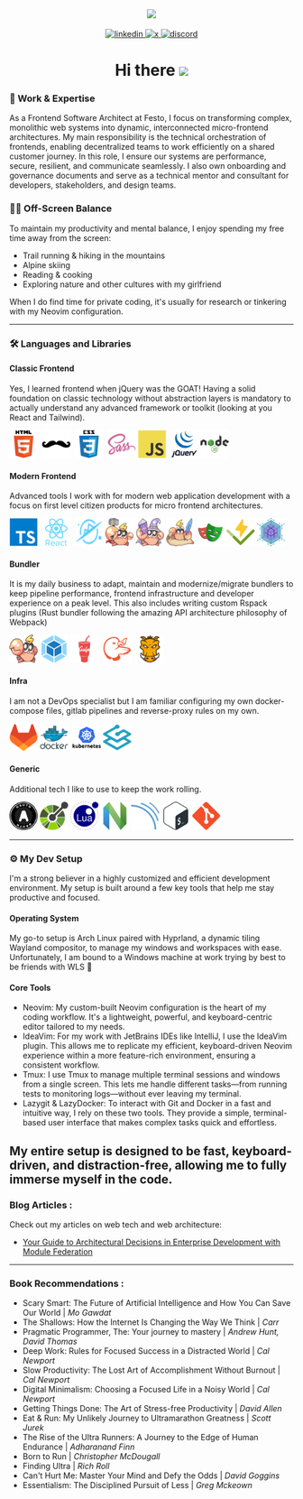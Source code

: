 <div id="header" align="center" style="margin-bottom:1rem">
  <img src="https://media1.tenor.com/m/IVCnKbtTeRQAAAAd/programming-computer.gif" width="160"/>
</div>

<div id="badges" align="center" style="margin-bottom:1rem">
<a href="https://de.linkedin.com/in/yannik-peschke-a48012108">
<img src="https://img.shields.io/badge/linkedin-%230077B5.svg?style=for-the-badge&logo=linkedin&logoColor=white" alt="linkedin">
</a>
<a href="https://x.com/_yanpes">
<img src="https://img.shields.io/badge/X-%23000000.svg?style=for-the-badge&logo=X&logoColor=white" alt="x">
</a>
<a href="https://discordapp.com/users/rettichmann">
<img src="https://img.shields.io/badge/Discord-%235865F2.svg?style=for-the-badge&logo=discord&logoColor=white" alt="discord">
</a>
</div>

<h1 align="center">
  Hi there
  <img src="https://media.giphy.com/media/hvRJCLFzcasrR4ia7z/giphy.gif" width="30px"/>
</h1>

### 💼 Work & Expertise
As a Frontend Software Architect at Festo, I focus on transforming complex, monolithic web systems into dynamic, interconnected micro-frontend architectures.
My main responsibility is the technical orchestration of frontends, enabling decentralized teams to work efficiently on a shared customer journey. In this role, I ensure our systems are performance, secure, resilient, and communicate seamlessly.
I also own onboarding and governance documents and serve as a technical mentor and consultant for developers, stakeholders, and design teams.

### 🏃‍♂️ Off-Screen Balance
To maintain my productivity and mental balance, I enjoy spending my free time away from the screen:
- Trail running & hiking in the mountains
- Alpine skiing
- Reading & cooking
- Exploring nature and other cultures with my girlfriend

When I do find time for private coding, it's usually for research or tinkering with my Neovim configuration.


---

### 🛠️ Languages and Libraries

#### Classic Frontend 
Yes, I learned frontend when jQuery was the GOAT! Having a solid foundation on classic technology without abstraction layers is mandatory to actually understand any advanced framework or toolkit (looking at you React and Tailwind).  
<div>
<img src="https://raw.githubusercontent.com/devicons/devicon/ca28c779441053191ff11710fe24a9e6c23690d6/icons/html5/html5-original-wordmark.svg" title="HTML5" alt="HTML5" width="50" height="50"/>&nbsp;
<img src="https://raw.githubusercontent.com/devicons/devicon/ca28c779441053191ff11710fe24a9e6c23690d6/icons/handlebars/handlebars-original.svg" title="Handlebars"  alt="Handlebars" width="50" height="50"/>&nbsp;
<img src="https://raw.githubusercontent.com/devicons/devicon/ca28c779441053191ff11710fe24a9e6c23690d6/icons/css3/css3-original-wordmark.svg" title="CSS3" alt="CSS3" width="50" height="50"/>&nbsp;
<img src="https://raw.githubusercontent.com/devicons/devicon/ca28c779441053191ff11710fe24a9e6c23690d6/icons/sass/sass-original.svg" title="Sass" alt="Sass" width="50" height="50"/>
<img src="https://raw.githubusercontent.com/devicons/devicon/ca28c779441053191ff11710fe24a9e6c23690d6/icons/javascript/javascript-original.svg" title="Javascript" alt="Javascript" width="50" height="50"/>&nbsp;
<img src="https://raw.githubusercontent.com/devicons/devicon/ca28c779441053191ff11710fe24a9e6c23690d6/icons/jquery/jquery-original-wordmark.svg" title="jQuery" alt="jQuery" width="50" height="50"/>
<img src="https://raw.githubusercontent.com/devicons/devicon/ca28c779441053191ff11710fe24a9e6c23690d6/icons/nodejs/nodejs-original-wordmark.svg" title="NodeJs" alt="NodeJs" width="50" height="50"/>
</div>

#### Modern Frontend
Advanced tools I work with for modern web application development with a focus on first level citizen products for micro frontend architectures.
<div>
<img src="https://raw.githubusercontent.com/devicons/devicon/ca28c779441053191ff11710fe24a9e6c23690d6/icons/typescript/typescript-original.svg" title="Java" alt="Typescript" width="50" height="50"/>&nbsp;
<img src="https://raw.githubusercontent.com/devicons/devicon/ca28c779441053191ff11710fe24a9e6c23690d6/icons/react/react-original-wordmark.svg" title="React" alt="React" width="50" height="50"/>&nbsp;
<img src="assets/modernjs-logo.svg" title="ModernJs" alt="ModernJs" width="50" height="50"/>
<img src="assets/rsbuild-logo.svg" title="Rsbuild" alt="Rsbuild" width="50" height="50"/>
<img src="assets/rslib-logo.svg" title="Rsib" alt="Rslib" width="50" height="50"/>
<img src="assets/rspress-logo.svg" title="Rspress" alt="Rspress" width="50" height="50"/>
<img src="https://raw.githubusercontent.com/devicons/devicon/ca28c779441053191ff11710fe24a9e6c23690d6/icons/playwright/playwright-original.svg" title="Playwrite" alt="Playwrite" width="50" height="50"/>
<img src="https://raw.githubusercontent.com/devicons/devicon/ca28c779441053191ff11710fe24a9e6c23690d6/icons/vitest/vitest-original.svg" title="Vitest" alt="Vitest" width="50" height="50"/>
<img src="assets/module-federation-logo.svg" title="ModuleFederation" alt="ModuleFederation" width="50" height="50"/>
</div>

#### Bundler
It is my daily business to adapt, maintain and modernize/migrate bundlers to keep pipeline performance, frontend infrastructure and developer experience on a peak level. This also includes writing custom Rspack plugins (Rust bundler following the amazing API architecture philosophy of Webpack)
<div>
<img src="assets/rspack-logo.svg" title="Rspack" alt="Rspack" width="50" height="50"/>
<img src="https://raw.githubusercontent.com/devicons/devicon/ca28c779441053191ff11710fe24a9e6c23690d6/icons/webpack/webpack-original.svg" title="Webpack" alt="Webpack" width="50" height="50"/>
<img src="https://raw.githubusercontent.com/devicons/devicon/ca28c779441053191ff11710fe24a9e6c23690d6/icons/gulp/gulp-plain.svg" title="Gulp"  alt="Gulp" width="50" height="50"/>&nbsp;
<img src="https://raw.githubusercontent.com/devicons/devicon/ca28c779441053191ff11710fe24a9e6c23690d6/icons/bower/bower-line.svg" title="Bower"  alt="Bower" width="50" height="50"/>&nbsp;
<img src="https://raw.githubusercontent.com/devicons/devicon/ca28c779441053191ff11710fe24a9e6c23690d6/icons/grunt/grunt-original.svg" title="Grunt"  alt="Grunt" width="50" height="50"/>&nbsp;
</div>

#### Infra
I am not a DevOps specialist but I am familiar configuring my own docker-compose files, gitlab pipelines and reverse-proxy rules on my own.
<div>
<img src="https://raw.githubusercontent.com/devicons/devicon/ca28c779441053191ff11710fe24a9e6c23690d6/icons/gitlab/gitlab-original.svg" title="Gitlab" alt="Gitlab" width="50" height="50"/>
<img src="https://raw.githubusercontent.com/devicons/devicon/ca28c779441053191ff11710fe24a9e6c23690d6/icons/docker/docker-original-wordmark.svg" title="Docker" alt="Docker" width="50" height="50"/>&nbsp;
<img src="https://raw.githubusercontent.com/devicons/devicon/ca28c779441053191ff11710fe24a9e6c23690d6/icons/kubernetes/kubernetes-original-wordmark.svg" title="Kubernetes" alt="Kubernetes" width="50" height="50"/>
<img src="https://raw.githubusercontent.com/devicons/devicon/ca28c779441053191ff11710fe24a9e6c23690d6/icons/traefikproxy/traefikproxy-original.svg" title="Traefik" alt="Traefik" width="50" height="50"/>
</div>

#### Generic
Additional tech I like to use to keep the work rolling.
<div>
<img src="https://raw.githubusercontent.com/devicons/devicon/ca28c779441053191ff11710fe24a9e6c23690d6/icons/oauth/oauth-original.svg" title="OAuth" alt="OAuth" width="50" height="50"/>
<img src="https://raw.githubusercontent.com/devicons/devicon/ca28c779441053191ff11710fe24a9e6c23690d6/icons/openapi/openapi-original.svg" title="OpenApi" alt="OpenApi" width="50" height="50"/>
<img src="https://raw.githubusercontent.com/devicons/devicon/ca28c779441053191ff11710fe24a9e6c23690d6/icons/lua/lua-original.svg" title="Lua" alt="Lua" width="50" height="50"/>
<img src="https://raw.githubusercontent.com/devicons/devicon/ca28c779441053191ff11710fe24a9e6c23690d6/icons/neovim/neovim-original.svg" title="Neovim" alt="Neovim" width="50" height="50"/>
<img src="https://raw.githubusercontent.com/devicons/devicon/ca28c779441053191ff11710fe24a9e6c23690d6/icons/sonarqube/sonarqube-original.svg" title="SonarQube" alt="SonarQube" width="50" height="50"/>
<img src="https://raw.githubusercontent.com/devicons/devicon/ca28c779441053191ff11710fe24a9e6c23690d6/icons/bash/bash-original.svg" title="Bash" alt="Bash" width="50" height="50"/>
<img src="https://raw.githubusercontent.com/devicons/devicon/ca28c779441053191ff11710fe24a9e6c23690d6/icons/git/git-original.svg" title="Git" alt="Git" width="50" height="50"/>
</div>

---

### ​⚙️ My Dev Setup

​I'm a strong believer in a highly customized and efficient development environment. My setup is built around a few key tools that help me stay productive and focused.

#### ​Operating System
​My go-to setup is Arch Linux paired with Hyprland, a dynamic tiling Wayland compositor, to manage my windows and workspaces with ease. Unfortunately, I am bound to a Windows machine at work trying by best to be friends with WLS 🙈

#### ​Core Tools
- ​Neovim: My custom-built Neovim configuration is the heart of my coding workflow. It's a lightweight, powerful, and keyboard-centric editor tailored to my needs.
- ​IdeaVim: For my work with JetBrains IDEs like IntelliJ, I use the IdeaVim plugin. This allows me to replicate my efficient, keyboard-driven Neovim experience within a more feature-rich environment, ensuring a consistent workflow.
- ​Tmux: I use Tmux to manage multiple terminal sessions and windows from a single screen. This lets me handle different tasks—from running tests to monitoring logs—without ever leaving my terminal.
- ​Lazygit & LazyDocker: To interact with Git and Docker in a fast and intuitive way, I rely on these two tools. They provide a simple, terminal-based user interface that makes complex tasks quick and effortless.

My entire setup is designed to be fast, keyboard-driven, and distraction-free, allowing me to fully immerse myself in the code.
---

###  Blog Articles :
Check out my articles on web tech and web architecture:
* [Your Guide to Architectural Decisions in Enterprise Development with Module Federation](https://github-readme-stats.vercel.app/api/top-langs/?username=your-github-username&layout=compact&theme=vision-friendly-dark)

---

### Book Recommendations :
* Scary Smart: The Future of Artificial Intelligence and How You Can Save Our World | _Mo Gawdat_
* The Shallows: How the Internet Is Changing the Way We Think | _Carr_
* Pragmatic Programmer, The: Your journey to mastery | _Andrew Hunt, David Thomas_
* Deep Work: Rules for Focused Success in a Distracted World | _Cal Newport_
* Slow Productivity: The Lost Art of Accomplishment Without Burnout | _Cal Newport_
* Digital Minimalism: Choosing a Focused Life in a Noisy World | _Cal Newport_
* Getting Things Done: The Art of Stress-free Productivity | _David Allen_
* Eat & Run: My Unlikely Journey to Ultramarathon Greatness | _Scott Jurek_
* The Rise of the Ultra Runners: A Journey to the Edge of Human Endurance | _Adharanand Finn_
* Born to Run | _Christopher McDougall_
* Finding Ultra | _Rich Roll_
* Can't Hurt Me: Master Your Mind and Defy the Odds | _David Goggins_
* Essentialism: The Disciplined Pursuit of Less | _Greg Mckeown_
